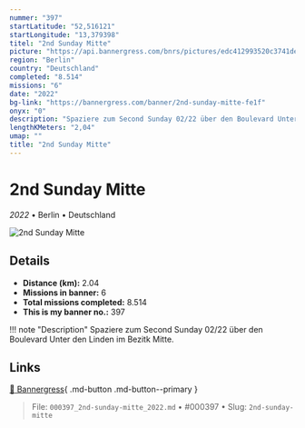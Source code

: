 ```yaml
---
nummer: "397"
startLatitude: "52,516121"
startLongitude: "13,379398"
titel: "2nd Sunday Mitte"
picture: "https://api.bannergress.com/bnrs/pictures/edc412993520c3741de81742a59f4e3f"
region: "Berlin"
country: "Deutschland"
completed: "8.514"
missions: "6"
date: "2022"
bg-link: "https://bannergress.com/banner/2nd-sunday-mitte-fe1f"
onyx: "0"
description: "Spaziere zum Second Sunday 02/22 über den Boulevard Unter den Linden im Bezitk Mitte."
lengthKMeters: "2,04"
umap: ""
title: "2nd Sunday Mitte"
---
```

# 2nd Sunday Mitte

*2022* • Berlin • Deutschland

![2nd Sunday Mitte](https://api.bannergress.com/bnrs/pictures/edc412993520c3741de81742a59f4e3f)

## Details
- **Distance (km):** 2.04
- **Missions in banner:** 6
- **Total missions completed:** 8.514
- **This is my banner no.:** 397


!!! note "Description"
    Spaziere zum Second Sunday 02/22 über den Boulevard Unter den Linden im Bezitk Mitte.



## Links
[🔗 Bannergress](https://bannergress.com/banner/2nd-sunday-mitte-fe1f){ .md-button .md-button--primary }



> File: `000397_2nd-sunday-mitte_2022.md` • #000397 • Slug: `2nd-sunday-mitte`
